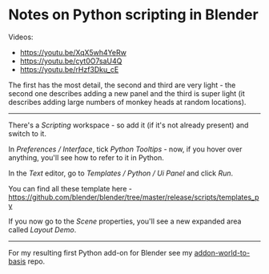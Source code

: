Notes on Python scripting in Blender
====================================

Videos:

* https://youtu.be/XqX5wh4YeRw
* https://youtu.be/cyt0O7saU4Q
* https://youtu.be/rHzf3Dku_cE

The first has the most detail, the second and third are very light - the second one describes adding a new panel and the third is super light (it describes adding large numbers of monkey heads at random locations).

---

There's a _Scripting_ workspace - so add it (if it's not already present) and switch to it.

In _Preferences / Interface_, tick _Python Tooltips_ - now, if you hover over anything, you'll see how to refer to it in Python.

In the _Text_ editor, go to _Templates / Python / Ui Panel_ and click _Run_.

You can find all these template here - <https://github.com/blender/blender/tree/master/release/scripts/templates_py>

If you now go to the _Scene_ properties, you'll see a new expanded area called _Layout Demo_.

---

For my resulting first Python add-on for Blender see my [addon-world-to-basis](https://github.com/george-hawkins/addon-world-to-basis) repo.

